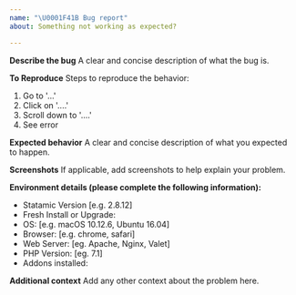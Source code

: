 ```yaml
---
name: "\U0001F41B Bug report"
about: Something not working as expected?

---
```


**Describe the bug**
A clear and concise description of what the bug is.

**To Reproduce**
Steps to reproduce the behavior:
1. Go to '...'
2. Click on '....'
3. Scroll down to '....'
4. See error

**Expected behavior**
A clear and concise description of what you expected to happen.

**Screenshots**
If applicable, add screenshots to help explain your problem.

**Environment details (please complete the following information):**
 - Statamic Version [e.g. 2.8.12]
 - Fresh Install or Upgrade:
 - OS: [e.g. macOS 10.12.6, Ubuntu 16.04]
 - Browser: [e.g. chrome, safari]
 - Web Server: [eg. Apache, Nginx, Valet]
 - PHP Version: [eg. 7.1]
 - Addons installed:

**Additional context**
Add any other context about the problem here.
